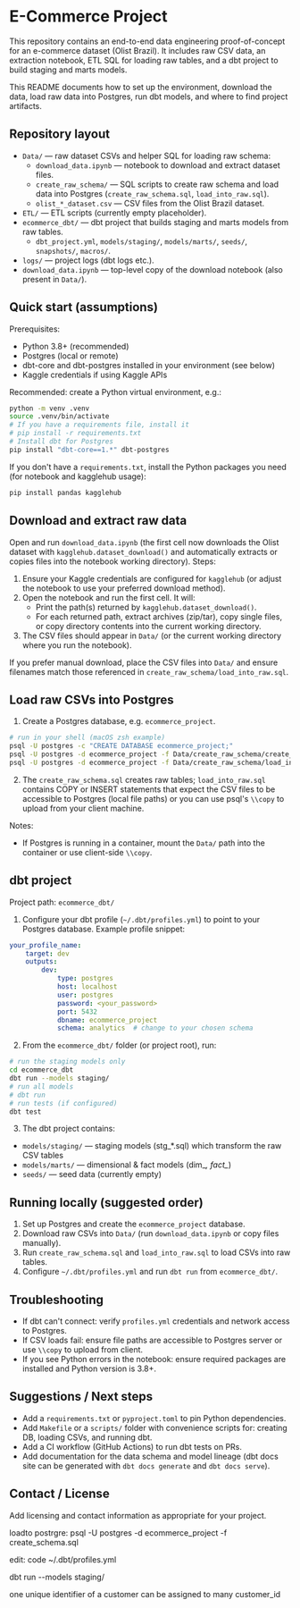 # E-Commerce Project

This repository contains an end-to-end data engineering proof-of-concept for an e-commerce dataset (Olist Brazil). It includes raw CSV data, an extraction notebook, ETL SQL for loading raw tables, and a dbt project to build staging and marts models.

This README documents how to set up the environment, download the data, load raw data into Postgres, run dbt models, and where to find project artifacts.

## Repository layout

- `Data/` — raw dataset CSVs and helper SQL for loading raw schema:
	- `download_data.ipynb` — notebook to download and extract dataset files.
	- `create_raw_schema/` — SQL scripts to create raw schema and load data into Postgres (`create_raw_schema.sql`, `load_into_raw.sql`).
	- `olist_*_dataset.csv` — CSV files from the Olist Brazil dataset.
- `ETL/` — ETL scripts (currently empty placeholder).
- `ecommerce_dbt/` — dbt project that builds staging and marts models from raw tables.
	- `dbt_project.yml`, `models/staging/`, `models/marts/`, `seeds/`, `snapshots/`, `macros/`.
- `logs/` — project logs (dbt logs etc.).
- `download_data.ipynb` — top-level copy of the download notebook (also present in `Data/`).

## Quick start (assumptions)

Prerequisites:
- Python 3.8+ (recommended)
- Postgres (local or remote)
- dbt-core and dbt-postgres installed in your environment (see below)
- Kaggle credentials if using Kaggle APIs

Recommended: create a Python virtual environment, e.g.:

```bash
python -m venv .venv
source .venv/bin/activate
# If you have a requirements file, install it
# pip install -r requirements.txt
# Install dbt for Postgres
pip install "dbt-core==1.*" dbt-postgres
```

If you don't have a `requirements.txt`, install the Python packages you need (for notebook and kagglehub usage):

```bash
pip install pandas kagglehub
```

## Download and extract raw data

Open and run `download_data.ipynb` (the first cell now downloads the Olist dataset with `kagglehub.dataset_download()` and automatically extracts or copies files into the notebook working directory). Steps:

1. Ensure your Kaggle credentials are configured for `kagglehub` (or adjust the notebook to use your preferred download method).
2. Open the notebook and run the first cell. It will:
	 - Print the path(s) returned by `kagglehub.dataset_download()`.
	 - For each returned path, extract archives (zip/tar), copy single files, or copy directory contents into the current working directory.
3. The CSV files should appear in `Data/` (or the current working directory where you run the notebook).

If you prefer manual download, place the CSV files into `Data/` and ensure filenames match those referenced in `create_raw_schema/load_into_raw.sql`.

## Load raw CSVs into Postgres

1. Create a Postgres database, e.g. `ecommerce_project`.

```bash
# run in your shell (macOS zsh example)
psql -U postgres -c "CREATE DATABASE ecommerce_project;"
psql -U postgres -d ecommerce_project -f Data/create_raw_schema/create_raw_schema.sql
psql -U postgres -d ecommerce_project -f Data/create_raw_schema/load_into_raw.sql
```

2. The `create_raw_schema.sql` creates raw tables; `load_into_raw.sql` contains COPY or INSERT statements that expect the CSV files to be accessible to Postgres (local file paths) or you can use psql's `\\copy` to upload from your client machine.

Notes:
- If Postgres is running in a container, mount the `Data/` path into the container or use client-side `\\copy`.

## dbt project

Project path: `ecommerce_dbt/`

1. Configure your dbt profile (`~/.dbt/profiles.yml`) to point to your Postgres database. Example profile snippet:

```yaml
your_profile_name:
	target: dev
	outputs:
		dev:
			type: postgres
			host: localhost
			user: postgres
			password: <your_password>
			port: 5432
			dbname: ecommerce_project
			schema: analytics  # change to your chosen schema
```

2. From the `ecommerce_dbt/` folder (or project root), run:

```bash
# run the staging models only
cd ecommerce_dbt
dbt run --models staging/
# run all models
# dbt run
# run tests (if configured)
dbt test
```

3. The dbt project contains:
- `models/staging/` — staging models (stg_*.sql) which transform the raw CSV tables
- `models/marts/` — dimensional & fact models (dim_*, fact_*)
- `seeds/` — seed data (currently empty)

## Running locally (suggested order)

1. Set up Postgres and create the `ecommerce_project` database.
2. Download raw CSVs into `Data/` (run `download_data.ipynb` or copy files manually).
3. Run `create_raw_schema.sql` and `load_into_raw.sql` to load CSVs into raw tables.
4. Configure `~/.dbt/profiles.yml` and run `dbt run` from `ecommerce_dbt/`.

## Troubleshooting
- If dbt can't connect: verify `profiles.yml` credentials and network access to Postgres.
- If CSV loads fail: ensure file paths are accessible to Postgres server or use `\\copy` to upload from client.
- If you see Python errors in the notebook: ensure required packages are installed and Python version is 3.8+.

## Suggestions / Next steps
- Add a `requirements.txt` or `pyproject.toml` to pin Python dependencies.
- Add `Makefile` or a `scripts/` folder with convenience scripts for: creating DB, loading CSVs, and running dbt.
- Add a CI workflow (GitHub Actions) to run dbt tests on PRs.
- Add documentation for the data schema and model lineage (dbt docs site can be generated with `dbt docs generate` and `dbt docs serve`).

## Contact / License
Add licensing and contact information as appropriate for your project.

loadto postrgre:  psql -U postgres -d ecommerce_project -f create_schema.sql


edit:
code ~/.dbt/profiles.yml


dbt run --models staging/

one unique identifier of a customer can be assigned to many customer_id